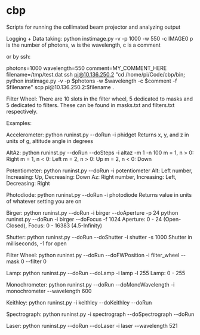 # cbp
Scripts for running the collimated beam projector and analyzing output

Logging + Data taking:
python instimage.py -v -p 1000 -w 550 -c IMAGE0
   p is the number of photons, w is the wavelength, c is a comment

or by ssh:

photons=1000
wavelength=550
comment=MY_COMMENT_HERE
filename=/tmp/test.dat
ssh pi@10.136.250.2 "cd /home/pi/Code/cbp/bin; python instimage.py -v -p $photons -w $wavelength -c $comment -f $filename"
scp pi@10.136.250.2:$filename .

Filter Wheel:
There are 10 slots in the filter wheel, 5 dedicated to masks and 5 dedicated to filters. These can be found in masks.txt and filters.txt respectively.

Examples:

Accelerometer: python runinst.py --doRun -i phidget
   Returns x, y, and z in units of g, altitude angle in degrees 

AltAz: python runinst.py --doRun --doSteps -i altaz -m 1 -n 100
   m = 1, n > 0: Right
   m = 1, n < 0: Left
   m = 2, n > 0: Up
   m = 2, n < 0: Down

Potentiometer: python runinst.py --doRun -i potentiometer
   Alt: Left number, Increasing: Up, Decreasing: Down
   Az: Right number, Increasing: Left, Decreasing: Right

Photodiode: python runinst.py --doRun -i photodiode
   Returns value in units of whatever setting you are on

Birger: python runinst.py --doRun -i birger --doAperture -p 24
        python runinst.py --doRun -i birger --doFocus -f 1024
   Aperture: 0 - 24 (Open-Closed), Focus: 0 - 16383 (4.5-Infinity)

Shutter: python runinst.py --doRun --doShutter -i shutter -s 1000
   Shutter in milliseconds, -1 for open

Filter Wheel: python runinst.py --doRun --doFWPosition -i filter_wheel --mask 0 --filter 0

Lamp: python runinst.py --doRun --doLamp -i lamp -l 255
   Lamp: 0 - 255

Monochrometer:  python runinst.py --doRun --doMonoWavelength -i monochrometer --wavelength 600

Keithley: python runinst.py -i keithley --doKeithley --doRun

Spectrograph: python runinst.py -i spectrograph --doSpectrograph --doRun

Laser: python  runinst.py --doRun --doLaser -i laser --wavelength 521
